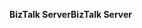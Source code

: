 <span data-ttu-id="94477-101">**BizTalk Server**</span><span class="sxs-lookup"><span data-stu-id="94477-101">**BizTalk Server**</span></span>
